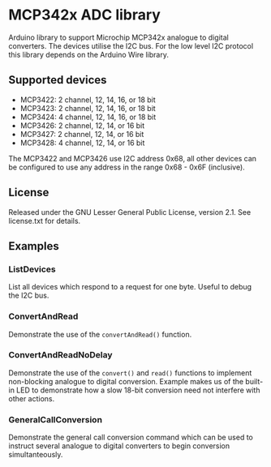 # MCP342x ADC library

Arduino library to support Microchip MCP342x analogue to digital
converters. The devices utilise the I2C bus. For the low level I2C
protocol this library depends on the Arduino Wire library.

## Supported devices

*   MCP3422: 2 channel, 12, 14, 16, or 18 bit
*   MCP3423: 2 channel, 12, 14, 16, or 18 bit
*   MCP3424: 4 channel, 12, 14, 16, or 18 bit
*   MCP3426: 2 channel, 12, 14, or 16 bit
*   MCP3427: 2 channel, 12, 14, or 16 bit
*   MCP3428: 4 channel, 12, 14, or 16 bit

The MCP3422 and MCP3426 use I2C address 0x68, all other devices can be
configured to use any address in the range 0x68 - 0x6F (inclusive).

## License
Released under the GNU Lesser General Public License, version 2.1. See
license.txt for details.

## Examples

### ListDevices 
List all devices which respond to a request for one byte. Useful to
debug the I2C bus.

### ConvertAndRead
Demonstrate the use of the `convertAndRead()` function.

### ConvertAndReadNoDelay
Demonstrate the use of the `convert()` and `read()` functions to
implement non-blocking analogue to digital conversion. Example makes
us of the built-in LED to demonstrate how a slow 18-bit conversion
need not interfere with other actions.

### GeneralCallConversion 
Demonstrate the general call conversion command which can be used to
instruct several analogue to digital converters to begin conversion
simultanteously.


